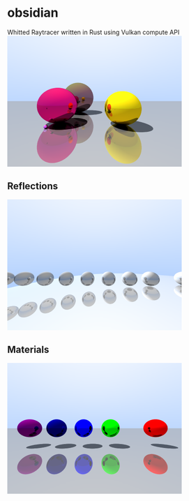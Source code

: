 # obsidian
Whitted Raytracer written in Rust using Vulkan compute API
<img src="images/image3.png" width="400" />

## Reflections
<img src="images/image.png" width="400" />

## Materials
<img src="images/image2.png" width="400" />
